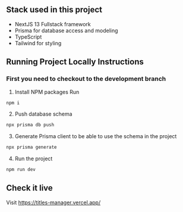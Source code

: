 ## Stack used in this project

- NextJS 13 Fullstack framework
- Prisma for database access and modeling
- TypeScript
- Tailwind for styling

## Running Project Locally Instructions

### First you need to checkout to the development branch

1. Install NPM packages Run

```bash
npm i
```

2. Push database schema

```bash
npx prisma db push
```

3. Generate Prisma client to be able to use the schema in the project

```bash
npx prisma generate
```

4. Run the project

```bash
npm run dev

```

## Check it live

Visit https://titles-manager.vercel.app/
